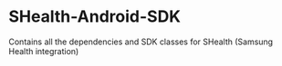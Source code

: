 # SHealth-Android-SDK
Contains all the dependencies and SDK classes for SHealth (Samsung Health integration)
